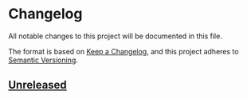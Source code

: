 # Changelog
All notable changes to this project will be documented in this file.

The format is based on [Keep a Changelog](https://keepachangelog.com/en/1.0.0/),
and this project adheres to [Semantic Versioning](https://semver.org/spec/v2.0.0.html).

## [Unreleased]

[Unreleased]: https://github.com/subquery/subql/compare/types/2.2.0...HEAD
[2.2.0]: https://github.com/subquery/subql/compare/types/2.1.4...types/2.2.0
[0.2.0]: https://github.com/subquery/subql/tag/v0.2.0
